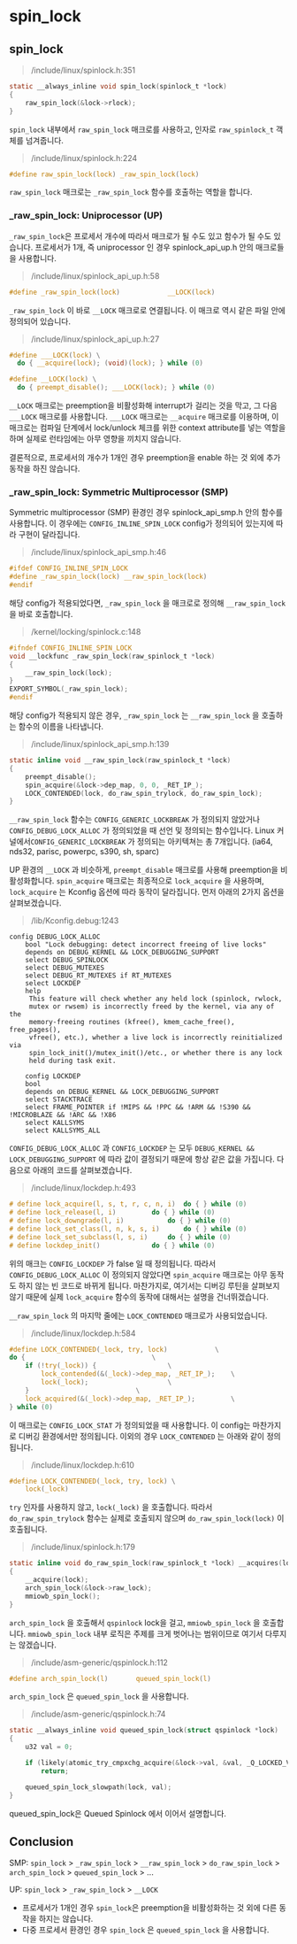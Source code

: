 # spin\_lock

## spin\_lock

> /include/linux/spinlock.h:351

```c
static __always_inline void spin_lock(spinlock_t *lock)
{
	raw_spin_lock(&lock->rlock);
}
```

`spin_lock` 내부에서 `raw_spin_lock` 매크로를 사용하고, 인자로 `raw_spinlock_t` 객체를 넘겨줍니다.

> /include/linux/spinlock.h:224

```c
#define raw_spin_lock(lock)	_raw_spin_lock(lock)
```

`raw_spin_lock` 매크로는 `_raw_spin_lock` 함수를 호출하는 역할을 합니다.



### \_raw\_spin\_lock: Uniprocessor \(UP\)

`_raw_spin_lock`은 프로세서 개수에 따라서 매크로가 될 수도 있고 함수가 될 수도 있습니다. 프로세서가 1개, 즉 uniprocessor 인 경우 spinlock\_api\_up.h 안의 매크로들을 사용합니다.

> /include/linux/spinlock\_api\_up.h:58

```c
#define _raw_spin_lock(lock)			__LOCK(lock)
```

`_raw_spin_lock` 이 바로 `__LOCK` 매크로로 연결됩니다. 이 매크로 역시 같은 파일 안에 정의되어 있습니다.

> /include/linux/spinlock\_api\_up.h:27

```c
#define ___LOCK(lock) \
  do { __acquire(lock); (void)(lock); } while (0)

#define __LOCK(lock) \
  do { preempt_disable(); ___LOCK(lock); } while (0)
```

`__LOCK` 매크로는 preemption을 비활성화해 interrupt가 걸리는 것을 막고, 그 다음`___LOCK` 매크로를 사용합니다. `___LOCK` 매크로는 `__acquire` 매크로를 이용하며, 이 매크로는 컴파일 단계에서 lock/unlock 체크를 위한 context attribute를 넣는 역할을 하며 실제로 런타임에는 아무 영향을 끼치지 않습니다.

결론적으로, 프로세서의 개수가 1개인 경우 preemption을 enable 하는 것 외에 추가 동작을 하진 않습니다.



### \_raw\_spin\_lock: Symmetric Multiprocessor \(SMP\)

Symmetric multiprocessor \(SMP\) 환경인 경우 spinlock\_api\_smp.h 안의 함수를 사용합니다. 이 경우에는 `CONFIG_INLINE_SPIN_LOCK` config가 정의되어 있는지에 따라 구현이 달라집니다.

> /include/linux/spinlock\_api\_smp.h:46

```c
#ifdef CONFIG_INLINE_SPIN_LOCK
#define _raw_spin_lock(lock) __raw_spin_lock(lock)
#endif
```

해당 config가 적용되었다면, `_raw_spin_lock` 을 매크로로 정의해 `__raw_spin_lock` 을 바로 호출합니다.

> /kernel/locking/spinlock.c:148

```c
#ifndef CONFIG_INLINE_SPIN_LOCK
void __lockfunc _raw_spin_lock(raw_spinlock_t *lock)
{
	__raw_spin_lock(lock);
}
EXPORT_SYMBOL(_raw_spin_lock);
#endif
```

해당 config가 적용되지 않은 경우, `_raw_spin_lock` 는 `__raw_spin_lock` 을 호출하는 함수의 이름을 나타냅니다.

> /include/linux/spinlock\_api\_smp.h:139

```c
static inline void __raw_spin_lock(raw_spinlock_t *lock)
{
	preempt_disable();
	spin_acquire(&lock->dep_map, 0, 0, _RET_IP_);
	LOCK_CONTENDED(lock, do_raw_spin_trylock, do_raw_spin_lock);
}
```

`__raw_spin_lock` 함수는 `CONFIG_GENERIC_LOCKBREAK` 가 정의되지 않았거나 `CONFIG_DEBUG_LOCK_ALLOC` 가 정의되었을 때 선언 및 정의되는 함수입니다. Linux 커널에서`CONFIG_GENERIC_LOCKBREAK` 가 정의되는 아키텍쳐는 총 7개입니다. \(ia64, nds32, parisc, powerpc, s390, sh, sparc\)

UP 환경의 `__LOCK` 과 비슷하게, `preempt_disable` 매크로를 사용해 preemption을 비활성화합니다. `spin_acquire` 매크로는 최종적으로 `lock_acquire` 을 사용하며, `lock_acquire` 는 Kconfig 옵션에 따라 동작이 달라집니다. 먼저 아래의 2가지 옵션을 살펴보겠습니다.

> /lib/Kconfig.debug:1243

```text
config DEBUG_LOCK_ALLOC
	bool "Lock debugging: detect incorrect freeing of live locks"
	depends on DEBUG_KERNEL && LOCK_DEBUGGING_SUPPORT
	select DEBUG_SPINLOCK
	select DEBUG_MUTEXES
	select DEBUG_RT_MUTEXES if RT_MUTEXES
	select LOCKDEP
	help
	 This feature will check whether any held lock (spinlock, rwlock,
	 mutex or rwsem) is incorrectly freed by the kernel, via any of the
	 memory-freeing routines (kfree(), kmem_cache_free(), free_pages(),
	 vfree(), etc.), whether a live lock is incorrectly reinitialized via
	 spin_lock_init()/mutex_init()/etc., or whether there is any lock
	 held during task exit.
	
	config LOCKDEP
	bool
	depends on DEBUG_KERNEL && LOCK_DEBUGGING_SUPPORT
	select STACKTRACE
	select FRAME_POINTER if !MIPS && !PPC && !ARM && !S390 && !MICROBLAZE && !ARC && !X86
	select KALLSYMS
	select KALLSYMS_ALL
```

`CONFIG_DEBUG_LOCK_ALLOC` 과 `CONFIG_LOCKDEP` 는 모두 `DEBUG_KERNEL && LOCK_DEBUGGING_SUPPORT` 에 따라 값이 결정되기 때문에 항상 같은 값을 가집니다. 다음으로 아래의 코드를 살펴보겠습니다.

> /include/linux/lockdep.h:493

```c
# define lock_acquire(l, s, t, r, c, n, i)	do { } while (0)
# define lock_release(l, i)			do { } while (0)
# define lock_downgrade(l, i)			do { } while (0)
# define lock_set_class(l, n, k, s, i)		do { } while (0)
# define lock_set_subclass(l, s, i)		do { } while (0)
# define lockdep_init()				do { } while (0)
```

위의 매크는 `CONFIG_LOCKDEP` 가 false 일 때 정의됩니다. 따라서  `CONFIG_DEBUG_LOCK_ALLOC` 이 정의되지 않았다면 `spin_acquire` 매크로는 아무 동작도 하지 않는 빈 코드로 바뀌게 됩니다. 마찬가지로, 여기서는 디버깅 루틴을 살펴보지 않기 때문에 실제 `lock_acquire` 함수의 동작에 대해서는 설명을 건너뛰겠습니다.

`__raw_spin_lock` 의 마지막 줄에는 `LOCK_CONTENDED` 매크로가 사용되었습니다.

> /include/linux/lockdep.h:584

```c
#define LOCK_CONTENDED(_lock, try, lock)			\
do {								\
	if (!try(_lock)) {					\
		lock_contended(&(_lock)->dep_map, _RET_IP_);	\
		lock(_lock);					\
	}							\
	lock_acquired(&(_lock)->dep_map, _RET_IP_);			\
} while (0)
```

이 매크로는 `CONFIG_LOCK_STAT` 가 정의되었을 때 사용합니다. 이 config는 마찬가지로 디버깅 환경에서만 정의됩니다. 이외의 경우 `LOCK_CONTENDED` 는 아래와 같이 정의됩니다.

> /include/linux/lockdep.h:610

```c
#define LOCK_CONTENDED(_lock, try, lock) \
	lock(_lock)
```

`try` 인자를 사용하지 않고, `lock(_lock)` 을 호출합니다. 따라서 `do_raw_spin_trylock` 함수는 실제로 호출되지 않으며 `do_raw_spin_lock(lock)` 이 호출됩니다.

> /include/linux/spinlock.h:179

```c
static inline void do_raw_spin_lock(raw_spinlock_t *lock) __acquires(lock)
{
	__acquire(lock);
	arch_spin_lock(&lock->raw_lock);
	mmiowb_spin_lock();
}
```

`arch_spin_lock` 을 호출해서 `qspinlock` lock을 걸고, `mmiowb_spin_lock` 을 호출합니다. `mmiowb_spin_lock` 내부 로직은 주제를 크게 벗어나는 범위이므로 여기서 다루지는 않겠습니다.

> /include/asm-generic/qspinlock.h:112

```c
#define arch_spin_lock(l)		queued_spin_lock(l)
```

`arch_spin_lock` 은 `queued_spin_lock` 을 사용합니다.

> /include/asm-generic/qspinlock.h:74

```c
static __always_inline void queued_spin_lock(struct qspinlock *lock)
{
	u32 val = 0;

	if (likely(atomic_try_cmpxchg_acquire(&lock->val, &val, _Q_LOCKED_VAL)))
		return;

	queued_spin_lock_slowpath(lock, val);
}
```

queued\_spin\_lock은 Queued Spinlock 에서 이어서 설명합니다.



## Conclusion

SMP: `spin_lock` &gt; `_raw_spin_lock` &gt; `__raw_spin_lock` &gt; `do_raw_spin_lock` &gt; `arch_spin_lock` &gt; `queued_spin_lock` &gt; ...

UP: `spin_lock` &gt; `_raw_spin_lock` &gt; `__LOCK` 

* 프로세서가 1개인 경우 `spin_lock`은 preemption을 비활성화하는 것 외에 다른 동작을 하지는 않습니다.
* 다중 프로세서 환경인 경우 `spin_lock` 은 `queued_spin_lock` 을 사용합니다.

